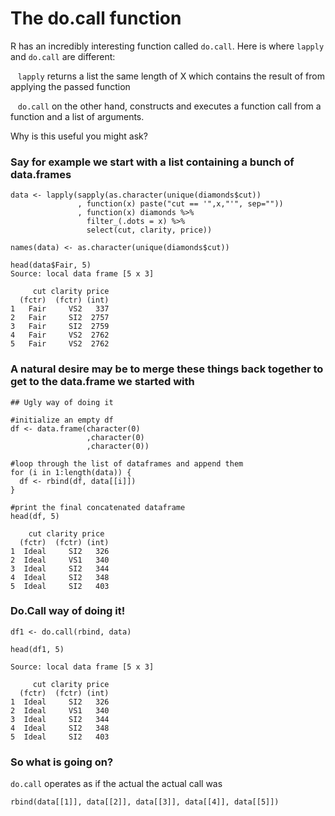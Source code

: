# The do.call function

R has an incredibly interesting function called `do.call`. Here is where `lapply` and `do.call` are different:

&nbsp;&nbsp;&nbsp;`lapply` returns a list the same length of X which contains the result of from applying the passed function

&nbsp;&nbsp;&nbsp;`do.call` on the other hand, constructs and executes a function call from a function and a list of arguments.

Why is this useful you might ask?


### Say for example we start with a list containing a bunch of data.frames 

```
data <- lapply(sapply(as.character(unique(diamonds$cut))
               , function(x) paste("cut == '",x,"'", sep=""))
               , function(x) diamonds %>%
                 filter_(.dots = x) %>%
                 select(cut, clarity, price))  

names(data) <- as.character(unique(diamonds$cut))

head(data$Fair, 5)
Source: local data frame [5 x 3]

     cut clarity price
  (fctr)  (fctr) (int)
1   Fair     VS2   337
2   Fair     SI2  2757
3   Fair     SI2  2759
4   Fair     VS2  2762
5   Fair     VS2  2762

```

### A natural desire may be to merge these things back together to get to the data.frame we started with
```
## Ugly way of doing it

#initialize an empty df
df <- data.frame(character(0)
                 ,character(0)
                 ,character(0))

#loop through the list of dataframes and append them
for (i in 1:length(data)) {
  df <- rbind(df, data[[i]])
}

#print the final concatenated dataframe
head(df, 5)

    cut clarity price
  (fctr)  (fctr) (int)
1  Ideal     SI2   326
2  Ideal     VS1   340
3  Ideal     SI2   344
4  Ideal     SI2   348
5  Ideal     SI2   403
```

### Do.Call way of doing it!

```
df1 <- do.call(rbind, data)

head(df1, 5)

Source: local data frame [5 x 3]

     cut clarity price
  (fctr)  (fctr) (int)
1  Ideal     SI2   326
2  Ideal     VS1   340
3  Ideal     SI2   344
4  Ideal     SI2   348
5  Ideal     SI2   403

```

### So what is going on?
`do.call` operates as if the actual the actual call was 

`rbind(data[[1]], data[[2]], data[[3]], data[[4]], data[[5]])`
